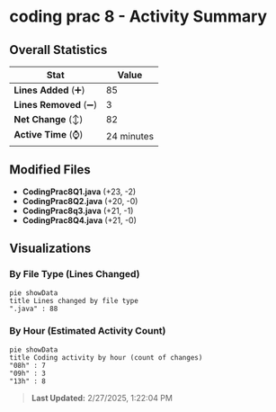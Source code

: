 # coding prac 8 - Activity Summary 

## Overall Statistics

| Stat                   | Value                                                             |
| ---------------------- | ----------------------------------------------------------------- |
| **Lines Added** (➕)   | 85                                          |
| **Lines Removed** (➖) | 3                                        |
| **Net Change** (↕)    | 82                |
| **Active Time** (⌚)   | 24 minutes |


## Modified Files
- **CodingPrac8Q1.java** (+23, -2)
- **CodingPrac8Q2.java** (+20, -0)
- **CodingPrac8q3.java** (+21, -1)
- **CodingPrac8Q4.java** (+21, -0)

## Visualizations

### By File Type (Lines Changed)

```mermaid
pie showData
title Lines changed by file type
".java" : 88
```

### By Hour (Estimated Activity Count)

```mermaid
pie showData
title Coding activity by hour (count of changes)
"08h" : 7
"09h" : 3
"13h" : 8
```


> **Last Updated:** 2/27/2025, 1:22:04 PM